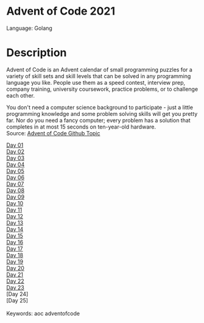 # Advent of Code 2021
Language: Golang

# Description
Advent of Code is an Advent calendar of small programming puzzles for a variety of skill sets and skill levels that can be solved in any programming language you like. People use them as a speed contest, interview prep, company training, university coursework, practice problems, or to challenge each other.

You don't need a computer science background to participate - just a little programming knowledge and some problem solving skills will get you pretty far. Nor do you need a fancy computer; every problem has a solution that completes in at most 15 seconds on ten-year-old hardware.<br/>
Source: [Advent of Code Github Topic](https://github.com/topics/advent-of-code)<br/>

[Day 01](https://github.com/janusqa/advent-of-code-2021/tree/main/day1)<br/>
[Day 02](https://github.com/janusqa/advent-of-code-2021/tree/main/day2)<br/>
[Day 03](https://github.com/janusqa/advent-of-code-2021/tree/main/day3)<br/>
[Day 04](https://github.com/janusqa/advent-of-code-2021/tree/main/day4)<br/>
[Day 05](https://github.com/janusqa/advent-of-code-2021/tree/main/day5)<br/>
[Day 06](https://github.com/janusqa/advent-of-code-2021/tree/main/day6)<br/>
[Day 07](https://github.com/janusqa/advent-of-code-2021/tree/main/day7)<br/>
[Day 08](https://github.com/janusqa/advent-of-code-2021/tree/main/day8)<br/>
[Day 09](https://github.com/janusqa/advent-of-code-2021/tree/main/day9)<br/>
[Day 10](https://github.com/janusqa/advent-of-code-2021/tree/main/day10)<br/>
[Day 11](https://github.com/janusqa/advent-of-code-2021/tree/main/day11)<br/>
[Day 12](https://github.com/janusqa/advent-of-code-2021/tree/main/day12)<br/>
[Day 13](https://github.com/janusqa/advent-of-code-2021/tree/main/day13)<br/>
[Day 14](https://github.com/janusqa/advent-of-code-2021/tree/main/day14)<br/>
[Day 15](https://github.com/janusqa/advent-of-code-2021/tree/main/day15)<br/>
[Day 16](https://github.com/janusqa/advent-of-code-2021/tree/main/day16)<br/>
[Day 17](https://github.com/janusqa/advent-of-code-2021/tree/main/day17)<br/>
[Day 18](https://github.com/janusqa/advent-of-code-2021/tree/main/day18)<br/>
[Day 19](https://github.com/janusqa/advent-of-code-2021/tree/main/day19)<br/>
[Day 20](https://github.com/janusqa/advent-of-code-2021/tree/main/day20)<br/>
[Day 21](https://github.com/janusqa/advent-of-code-2021/tree/main/day21)<br/>
[Day 22](https://github.com/janusqa/advent-of-code-2021/tree/main/day22)<br/>
[Day 23](https://github.com/janusqa/advent-of-code-2021/tree/main/day23)<br/>
[Day 24]<br/>
[Day 25]<br/>
<br/>
Keywords: aoc adventofcode

